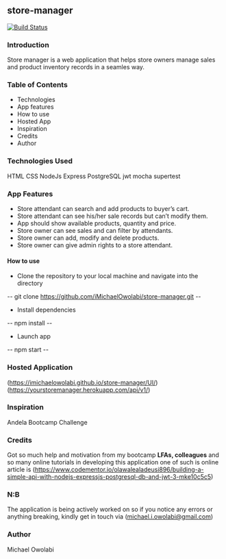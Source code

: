 ## store-manager

[![Build Status](https://travis-ci.org/iMichaelOwolabi/store-manager.svg?branch=develop)](https://travis-ci.org/iMichaelOwolabi/store-manager)

### Introduction
Store manager is a web application that helps store owners manage sales and product inventory records in a seamles way.

### Table of Contents
* Technologies
* App features
* How to use
* Hosted App
* Inspiration
* Credits
* Author

### Technologies Used
HTML
CSS
NodeJs
Express
PostgreSQL
jwt
mocha
supertest

### App Features
* Store attendant can search and add products to buyer’s cart.
* Store attendant can see his/her sale records but can’t modify them.
* App should show available products, quantity and price.
* Store owner can see sales and can filter by attendants.
* Store owner can add, modify and delete products.
* Store owner can give admin rights to a store attendant.

#### How to use
* Clone the repository to your local machine and navigate into the directory

-- git clone https://github.com/iMichaelOwolabi/store-manager.git --

* Install dependencies

-- npm install --

* Launch app

-- npm start --

### Hosted Application
(https://imichaelowolabi.github.io/store-manager/UI/)
(https://yourstoremanager.herokuapp.com/api/v1/)

### Inspiration
Andela Bootcamp Challenge

### Credits
Got so much help and motivation from my bootcamp **LFAs, colleagues** and so many online tutorials in developing this application
one of such is online article is  (https://www.codementor.io/olawalealadeusi896/building-a-simple-api-with-nodejs-expressjs-postgresql-db-and-jwt-3-mke10c5c5)

### N:B
The application is being actively worked on so if you notice any errors or anything breaking, kindly get in touch via (michael.i.owolabi@gmail.com)

### Author
Michael Owolabi
